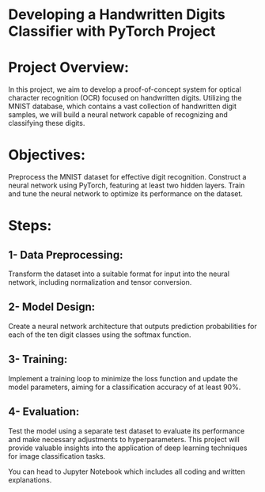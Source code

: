 # Developing a Handwritten Digits Classifier with PyTorch Project
 
 # Project Overview:
 In this project, we aim to develop a proof-of-concept system for optical character recognition (OCR) focused on handwritten digits. Utilizing the MNIST database, which contains a vast collection of handwritten digit samples, we will build a neural network capable of recognizing and classifying these digits.

# Objectives:
Preprocess the MNIST dataset for effective digit recognition.
Construct a neural network using PyTorch, featuring at least two hidden layers.
Train and tune the neural network to optimize its performance on the dataset.

# Steps:
## 1- Data Preprocessing: 
Transform the dataset into a suitable format for input into the neural network, including normalization and tensor conversion.

## 2- Model Design: 
Create a neural network architecture that outputs prediction probabilities for each of the ten digit classes using the softmax function.

## 3- Training: 
Implement a training loop to minimize the loss function and update the model parameters, aiming for a classification accuracy of at least 90%.

## 4- Evaluation: 
Test the model using a separate test dataset to evaluate its performance and make necessary adjustments to hyperparameters.
This project will provide valuable insights into the application of deep learning techniques for image classification tasks.

You can head to Jupyter Notebook which includes all coding and written explanations. 





 

 
 
